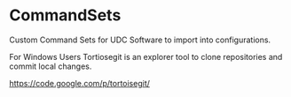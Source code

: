 CommandSets
===========

Custom Command Sets for UDC Software to import into configurations.

For Windows Users Tortiosegit is an explorer tool to clone repositories and commit local changes.

https://code.google.com/p/tortoisegit/
